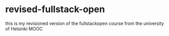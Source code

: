 # revised-fullstack-open
this is my revisioned version of the fullstackopen course from the university of Helsinki MOOC
